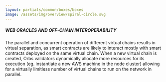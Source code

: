 ```yaml
---
layout: partials/common/boxes/boxes
image: /assets/img/overview/spiral-circle.svg
---
```


##### WEB ORACLES AND OFF-CHAIN INTEROPERABILITY

The parallel and concurrent operation of different virtual chains results in virtual separation, as smart contracts are likely to interact mostly with smart contracts deployed on the same virtual chain. When a new virtual chain is created, Orbs validators dynamically allocate more resources for its execution (eg. instantiate a new AWS machine in the node cluster) allowing for a virtually limitless number of virtual chains to run on the network in parallel.
